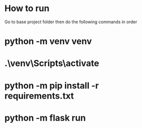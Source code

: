 
# How to run
Go to base project folder then do the following commands in order
# python -m venv venv
# .\venv\Scripts\activate
# python -m pip install -r requirements.txt
# python -m flask run
